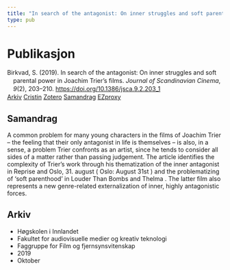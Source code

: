 ```yaml
---
title: "In search of the antagonist: On inner struggles and soft parental power in Joachim Trier’s films"
type: pub
---
```

<h1>Publikasjon</h1>
<article id="csl-bib-container-ISMYLLC7" class="csl-bib-container">
  <div class="csl-bib-body" style="line-height: 1.35; padding-left: 1em; text-indent:-1em;">
  <div class="csl-entry">Birkvad, S. (2019). In search of the antagonist: On inner struggles and soft parental power in Joachim Trier&#x2019;s films. <i>Journal of Scandinavian Cinema</i>, <i>9</i>(2), 203&#x2013;210. <a href="https://doi.org/10.1386/jsca.9.2.203_1">https://doi.org/10.1386/jsca.9.2.203_1</a></div>
</div>
  <div class="csl-bib-buttons">
    <a href="#taxonomy-article-ISMYLLC7" class="csl-bib-button">Arkiv</a>
    <a href="https://app.cristin.no/results/show.jsf?id=1736147" alt="Cristin URL" class="csl-bib-button">Cristin</a>
    <a href="http://zotero.org/groups/5022929/items/ISMYLLC7" alt="Zotero URL" class="csl-bib-button">Zotero</a>
    <a href="#abstract-article-ISMYLLC7" class="csl-bib-button">Samandrag</a>
    <a href="http://ezproxy.inn.no/login?url=https://doi.org/10.1386/jsca.9.2.203_1" class="csl-bib-button">EZproxy</a>
  </div>
  <div id="csl-bib-meta-container-ISMYLLC7"></div>
</article>
<div id="csl-bib-meta-ISMYLLC7" class="csl-bib-meta">
  <article id="abstract-article-ISMYLLC7" class="abstract-article">
    <h1>Samandrag</h1>
    A common problem for many young characters in the films of Joachim Trier – the feeling that their only antagonist in life is themselves – is also, in a sense, a problem Trier confronts as an artist, since he tends to consider all sides of a matter rather than passing judgement. The article identifies the complexity of Trier’s work through his thematization of the inner antagonist in Reprise and Oslo, 31. august ( Oslo: August 31st ) and the problematizing of ‘soft parenthood’ in Louder Than Bombs and Thelma . The latter film also represents a new genre-related externalization of inner, highly antagonistic forces.
  </article>
  <article id="taxonomy-article-ISMYLLC7" class="taxonomy-article">
    <h1>Arkiv</h1>
    <ul>
      <li>Høgskolen i Innlandet</li>
      <li>Fakultet for audiovisuelle medier og kreativ teknologi</li>
      <li>Faggruppe for Film og fjernsynsvitenskap</li>
      <li>2019</li>
      <li>Oktober</li>
    </ul>
  </article>
</div>
